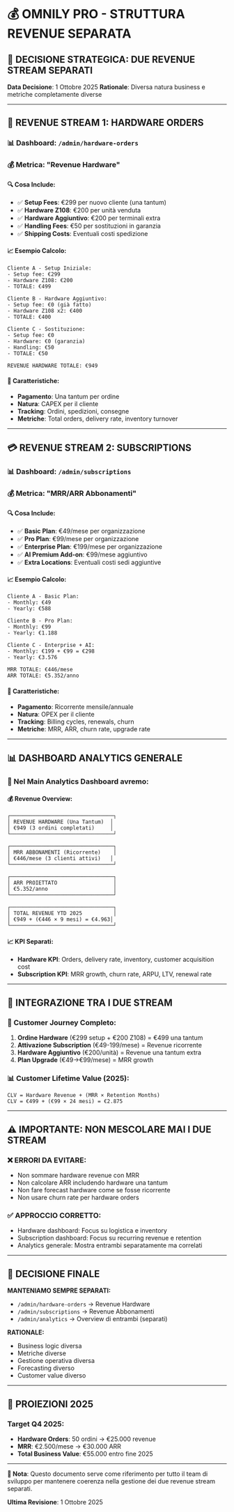 # 💰 OMNILY PRO - STRUTTURA REVENUE SEPARATA

## 🎯 **DECISIONE STRATEGICA: DUE REVENUE STREAM SEPARATI**

**Data Decisione**: 1 Ottobre 2025
**Rationale**: Diversa natura business e metriche completamente diverse

---

## 🚛 **REVENUE STREAM 1: HARDWARE ORDERS**

### **📊 Dashboard**: `/admin/hardware-orders`
### **💰 Metrica**: "Revenue Hardware"

#### **🔍 Cosa Include:**
- ✅ **Setup Fees**: €299 per nuovo cliente (una tantum)
- ✅ **Hardware Z108**: €200 per unità venduta
- ✅ **Hardware Aggiuntivo**: €200 per terminali extra
- ✅ **Handling Fees**: €50 per sostituzioni in garanzia
- ✅ **Shipping Costs**: Eventuali costi spedizione

#### **📈 Esempio Calcolo:**
```
Cliente A - Setup Iniziale:
- Setup fee: €299
- Hardware Z108: €200
- TOTALE: €499

Cliente B - Hardware Aggiuntivo:
- Setup fee: €0 (già fatto)
- Hardware Z108 x2: €400
- TOTALE: €400

Cliente C - Sostituzione:
- Setup fee: €0
- Hardware: €0 (garanzia)
- Handling: €50
- TOTALE: €50

REVENUE HARDWARE TOTALE: €949
```

#### **🎯 Caratteristiche:**
- **Pagamento**: Una tantum per ordine
- **Natura**: CAPEX per il cliente
- **Tracking**: Ordini, spedizioni, consegne
- **Metriche**: Total orders, delivery rate, inventory turnover

---

## 💳 **REVENUE STREAM 2: SUBSCRIPTIONS**

### **📊 Dashboard**: `/admin/subscriptions`
### **💰 Metrica**: "MRR/ARR Abbonamenti"

#### **🔍 Cosa Include:**
- ✅ **Basic Plan**: €49/mese per organizzazione
- ✅ **Pro Plan**: €99/mese per organizzazione
- ✅ **Enterprise Plan**: €199/mese per organizzazione
- ✅ **AI Premium Add-on**: €99/mese aggiuntivo
- ✅ **Extra Locations**: Eventuali costi sedi aggiuntive

#### **📈 Esempio Calcolo:**
```
Cliente A - Basic Plan:
- Monthly: €49
- Yearly: €588

Cliente B - Pro Plan:
- Monthly: €99
- Yearly: €1.188

Cliente C - Enterprise + AI:
- Monthly: €199 + €99 = €298
- Yearly: €3.576

MRR TOTALE: €446/mese
ARR TOTALE: €5.352/anno
```

#### **🎯 Caratteristiche:**
- **Pagamento**: Ricorrente mensile/annuale
- **Natura**: OPEX per il cliente
- **Tracking**: Billing cycles, renewals, churn
- **Metriche**: MRR, ARR, churn rate, upgrade rate

---

## 📊 **DASHBOARD ANALYTICS GENERALE**

### **🎯 Nel Main Analytics Dashboard avremo:**

#### **💰 Revenue Overview:**
```
┌─────────────────────────────────┐
│ REVENUE HARDWARE (Una Tantum)  │
│ €949 (3 ordini completati)     │
└─────────────────────────────────┘

┌─────────────────────────────────┐
│ MRR ABBONAMENTI (Ricorrente)    │
│ €446/mese (3 clienti attivi)   │
└─────────────────────────────────┘

┌─────────────────────────────────┐
│ ARR PROIETTATO                  │
│ €5.352/anno                     │
└─────────────────────────────────┘

┌─────────────────────────────────┐
│ TOTAL REVENUE YTD 2025          │
│ €949 + (€446 × 9 mesi) = €4.963│
└─────────────────────────────────┘
```

#### **📈 KPI Separati:**
- **Hardware KPI**: Orders, delivery rate, inventory, customer acquisition cost
- **Subscription KPI**: MRR growth, churn rate, ARPU, LTV, renewal rate

---

## 🔄 **INTEGRAZIONE TRA I DUE STREAM**

### **🎯 Customer Journey Completo:**
1. **Ordine Hardware** (€299 setup + €200 Z108) = €499 una tantum
2. **Attivazione Subscription** (€49-199/mese) = Revenue ricorrente
3. **Hardware Aggiuntivo** (€200/unità) = Revenue una tantum extra
4. **Plan Upgrade** (€49→€99/mese) = MRR growth

### **📊 Customer Lifetime Value (2025):**
```
CLV = Hardware Revenue + (MRR × Retention Months)
CLV = €499 + (€99 × 24 mesi) = €2.875
```

---

## ⚠️ **IMPORTANTE: NON MESCOLARE MAI I DUE STREAM**

### **❌ ERRORI DA EVITARE:**
- Non sommare hardware revenue con MRR
- Non calcolare ARR includendo hardware una tantum
- Non fare forecast hardware come se fosse ricorrente
- Non usare churn rate per hardware orders

### **✅ APPROCCIO CORRETTO:**
- Hardware dashboard: Focus su logistica e inventory
- Subscription dashboard: Focus su recurring revenue e retention
- Analytics generale: Mostra entrambi separatamente ma correlati

---

## 🎯 **DECISIONE FINALE**

**MANTENIAMO SEMPRE SEPARATI:**
- `/admin/hardware-orders` → Revenue Hardware
- `/admin/subscriptions` → Revenue Abbonamenti
- `/admin/analytics` → Overview di entrambi (separati)

**RATIONALE:**
- Business logic diversa
- Metriche diverse
- Gestione operativa diversa
- Forecasting diverso
- Customer value diverso

---

## 🚀 **PROIEZIONI 2025**

### **Target Q4 2025:**
- **Hardware Orders**: 50 ordini → €25.000 revenue
- **MRR**: €2.500/mese → €30.000 ARR
- **Total Business Value**: €55.000 entro fine 2025

---

**📝 Nota**: Questo documento serve come riferimento per tutto il team di sviluppo per mantenere coerenza nella gestione dei due revenue stream separati.

**Ultima Revisione**: 1 Ottobre 2025